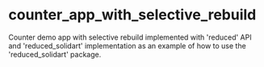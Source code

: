 # counter_app_with_selective_rebuild

Counter demo app with selective rebuild implemented with 'reduced' API and 'reduced_solidart' implementation as an example of how to use the 'reduced_solidart' package.
